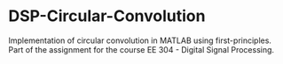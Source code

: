 # DSP-Circular-Convolution
Implementation of circular convolution in MATLAB using first-principles. Part of the assignment for the course EE 304 - Digital Signal Processing.
